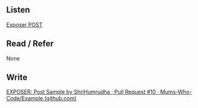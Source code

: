 ## Listen
[Exposer POST](https://www.youtube.com/watch?v=DHFocfJia9A)

## Read / Refer
None

## Write
[EXPOSER: Post Sample by ShriHumrudha · Pull Request #10 · Mums-Who-Code/Example (github.com)](https://github.com/Mums-Who-Code/Example/pull/10)
